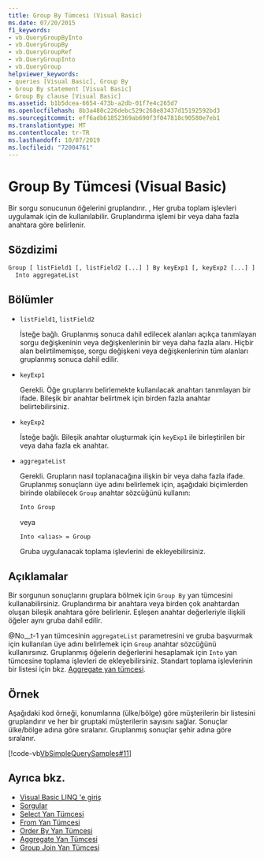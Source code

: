 ```yaml
---
title: Group By Tümcesi (Visual Basic)
ms.date: 07/20/2015
f1_keywords:
- vb.QueryGroupByInto
- vb.QueryGroupBy
- vb.QueryGroupRef
- vb.QueryGroupInto
- vb.QueryGroup
helpviewer_keywords:
- queries [Visual Basic], Group By
- Group By statement [Visual Basic]
- Group By clause [Visual Basic]
ms.assetid: b1b5dcea-6654-473b-a2db-01f7e4c265d7
ms.openlocfilehash: 8b3a480c226debc529c268e83437d15192592bd3
ms.sourcegitcommit: eff6adb61852369ab690f3f047818c90580e7eb1
ms.translationtype: MT
ms.contentlocale: tr-TR
ms.lasthandoff: 10/07/2019
ms.locfileid: "72004761"
---
```

# <a name="group-by-clause-visual-basic"></a>Group By Tümcesi (Visual Basic)
Bir sorgu sonucunun öğelerini gruplandırır. , Her gruba toplam işlevleri uygulamak için de kullanılabilir. Gruplandırma işlemi bir veya daha fazla anahtara göre belirlenir.  
  
## <a name="syntax"></a>Sözdizimi  
  
```vb  
Group [ listField1 [, listField2 [...] ] By keyExp1 [, keyExp2 [...] ]  
  Into aggregateList  
```  
  
## <a name="parts"></a>Bölümler  
  
- `listField1`, `listField2`  
  
     İsteğe bağlı. Gruplanmış sonuca dahil edilecek alanları açıkça tanımlayan sorgu değişkeninin veya değişkenlerinin bir veya daha fazla alanı. Hiçbir alan belirtilmemişse, sorgu değişkeni veya değişkenlerinin tüm alanları gruplanmış sonuca dahil edilir.  
  
- `keyExp1`  
  
     Gerekli. Öğe gruplarını belirlemekte kullanılacak anahtarı tanımlayan bir ifade. Bileşik bir anahtar belirtmek için birden fazla anahtar belirtebilirsiniz.  
  
- `keyExp2`  
  
     İsteğe bağlı. Bileşik anahtar oluşturmak için `keyExp1` ile birleştirilen bir veya daha fazla ek anahtar.  
  
- `aggregateList`  
  
     Gerekli. Grupların nasıl toplanacağına ilişkin bir veya daha fazla ifade. Gruplanmış sonuçların üye adını belirlemek için, aşağıdaki biçimlerden birinde olabilecek `Group` anahtar sözcüğünü kullanın:  
  
    ```vb  
    Into Group  
    ```  
  
     veya  
  
    ```vb  
    Into <alias> = Group  
    ```  
  
     Gruba uygulanacak toplama işlevlerini de ekleyebilirsiniz.  
  
## <a name="remarks"></a>Açıklamalar  
 Bir sorgunun sonuçlarını gruplara bölmek için `Group By` yan tümcesini kullanabilirsiniz. Gruplandırma bir anahtara veya birden çok anahtardan oluşan bileşik anahtara göre belirlenir. Eşleşen anahtar değerleriyle ilişkili öğeler aynı gruba dahil edilir.  
  
 @No__t-1 yan tümcesinin `aggregateList` parametresini ve gruba başvurmak için kullanılan üye adını belirlemek için `Group` anahtar sözcüğünü kullanırsınız. Gruplanmış öğelerin değerlerini hesaplamak için `Into` yan tümcesine toplama işlevleri de ekleyebilirsiniz. Standart toplama işlevlerinin bir listesi için bkz. [Aggregate yan tümcesi](../../../visual-basic/language-reference/queries/aggregate-clause.md).  
  
## <a name="example"></a>Örnek  
 Aşağıdaki kod örneği, konumlarına (ülke/bölge) göre müşterilerin bir listesini gruplandırır ve her bir gruptaki müşterilerin sayısını sağlar. Sonuçlar ülke/bölge adına göre sıralanır. Gruplanmış sonuçlar şehir adına göre sıralanır.  
  
 [!code-vb[VbSimpleQuerySamples#11](~/samples/snippets/visualbasic/VS_Snippets_VBCSharp/VbSimpleQuerySamples/VB/QuerySamples1.vb#11)]  
  
## <a name="see-also"></a>Ayrıca bkz.

- [Visual Basic LINQ 'e giriş](../../../visual-basic/programming-guide/language-features/linq/introduction-to-linq.md)
- [Sorgular](../../../visual-basic/language-reference/queries/index.md)
- [Select Yan Tümcesi](../../../visual-basic/language-reference/queries/select-clause.md)
- [From Yan Tümcesi](../../../visual-basic/language-reference/queries/from-clause.md)
- [Order By Yan Tümcesi](../../../visual-basic/language-reference/queries/order-by-clause.md)
- [Aggregate Yan Tümcesi](../../../visual-basic/language-reference/queries/aggregate-clause.md)
- [Group Join Yan Tümcesi](../../../visual-basic/language-reference/queries/group-join-clause.md)
